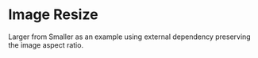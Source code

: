 # Image Resize 

Larger from Smaller as an example using external dependency preserving the image aspect ratio.